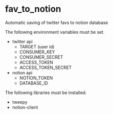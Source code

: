 # fav_to_notion
Automatic saving of twitter favs to notion database

The following environment variables must be set.

- twitter api
    - TARGET (user id)
    - CONSUMER_KEY
    - CONSUMER_SECRET
    - ACCESS_TOKEN
    - ACCESS_TOKEN_SECRET
- notion api
    - NOTION_TOKEN
    - DATABASE_ID

The following libraries must be installed.

- tweepy
- notion-client


